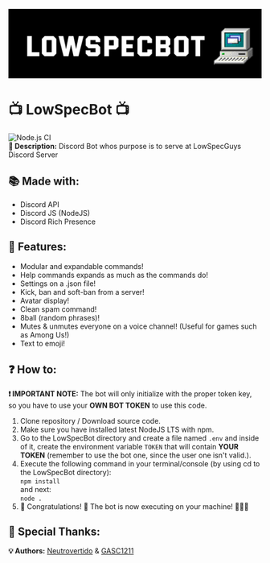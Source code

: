 ![](src/img/banner.png)

# 📺 LowSpecBot 📺

![Node.js CI](https://github.com/Neutrovertido/LowSpecBot/workflows/Node.js%20CI/badge.svg)  
**📖 Description:** Discord Bot whos purpose is to serve at LowSpecGuys Discord Server

## 📚 Made with:

-   Discord API
-   Discord JS (NodeJS)
-   Discord Rich Presence

## 🏅 Features:

-   Modular and expandable commands!
-   Help commands expands as much as the commands do!
-   Settings on a .json file!
-   Kick, ban and soft-ban from a server!
-   Avatar display!
-   Clean spam command!
-   8ball (random phrases)!
-   Mutes & unmutes everyone on a voice channel! (Useful for games such as Among Us!)
-   Text to emoji!

## ❓ How to:

**❗ IMPORTANT NOTE:** The bot will only initialize with the proper token key, so you have to use your **OWN BOT TOKEN** to use this code.

1. Clone repository / Download source code.
2. Make sure you have installed latest NodeJS LTS with npm.
3. Go to the LowSpecBot directory and create a file named `.env` and inside of it, create the environment variable `TOKEN` that will contain **YOUR TOKEN** (remember to use the bot one, since the user one isn't valid.).
4. Execute the following command in your terminal/console (by using cd to the LowSpecBot directory):  
   `npm install`  
   and next:  
   `node .`
5. 🎉 Congratulations! 🎉 The bot is now executing on your machine! 👏👏👏

## 📣 Special Thanks:

**💡 Authors:** [Neutrovertido](https://github.com/Neutrovertido/) & [GASC1211](https://github.com/Gasc1211/)
